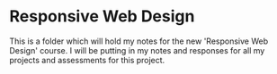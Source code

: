 # Responsive Web Design

This is a folder which will hold my notes for the new 'Responsive Web Design' course. I will be putting in my notes and responses for all my projects and assessments for this project.
